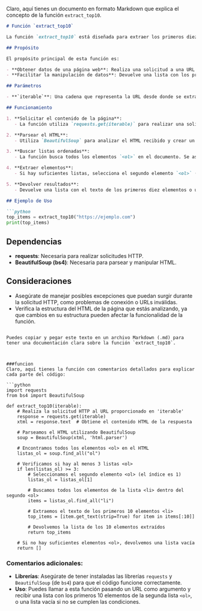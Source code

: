 Claro, aquí tienes un documento en formato Markdown que explica el concepto de la función `extract_top10`.

```markdown
# Función `extract_top10`

La función `extract_top10` está diseñada para extraer los primeros diez elementos de una lista ordenada (`<ol>`) de un documento HTML. Utiliza las bibliotecas `requests` y `BeautifulSoup` para realizar una solicitud HTTP y parsear el contenido HTML, respectivamente.

## Propósito

El propósito principal de esta función es:

- **Obtener datos de una página web**: Realiza una solicitud a una URL dada y extrae información específica de la respuesta HTML.
- **Facilitar la manipulación de datos**: Devuelve una lista con los primeros diez elementos encontrados, permitiendo su uso posterior en el código.

## Parámetros

- **`iterable`**: Una cadena que representa la URL desde donde se extraerán los datos.

## Funcionamiento

1. **Solicitar el contenido de la página**:
   - La función utiliza `requests.get(iterable)` para realizar una solicitud HTTP a la URL proporcionada.

2. **Parsear el HTML**:
   - Utiliza `BeautifulSoup` para analizar el HTML recibido y crear un objeto que permite buscar y manipular los elementos HTML.

3. **Buscar listas ordenadas**:
   - La función busca todos los elementos `<ol>` en el documento. Se asegura de que haya al menos tres listas para proceder.

4. **Extraer elementos**:
   - Si hay suficientes listas, selecciona el segundo elemento `<ol>` (índice 1) y extrae los primeros diez elementos `<li>`.

5. **Devolver resultados**:
   - Devuelve una lista con el texto de los primeros diez elementos o una lista vacía si no se cumplen las condiciones.

## Ejemplo de Uso

```python
top_items = extract_top10("https://ejemplo.com")
print(top_items)
```

## Dependencias

- **requests**: Necesaria para realizar solicitudes HTTP.
- **BeautifulSoup (bs4)**: Necesaria para parsear y manipular HTML.

## Consideraciones

- Asegúrate de manejar posibles excepciones que puedan surgir durante la solicitud HTTP, como problemas de conexión o URLs inválidas.
- Verifica la estructura del HTML de la página que estás analizando, ya que cambios en su estructura pueden afectar la funcionalidad de la función.

```

Puedes copiar y pegar este texto en un archivo Markdown (.md) para tener una documentación clara sobre la función `extract_top10`.



###funcion 
Claro, aquí tienes la función con comentarios detallados para explicar cada parte del código:

```python
import requests
from bs4 import BeautifulSoup

def extract_top10(iterable):
    # Realiza la solicitud HTTP al URL proporcionado en 'iterable'
    response = requests.get(iterable)
    xtml = response.text  # Obtiene el contenido HTML de la respuesta
    
    # Parseamos el HTML utilizando BeautifulSoup
    soup = BeautifulSoup(xtml, 'html.parser')
    
    # Encontramos todos los elementos <ol> en el HTML
    listas_ol = soup.find_all("ol")
    
    # Verificamos si hay al menos 3 listas <ol>
    if len(listas_ol) >= 3:
        # Seleccionamos el segundo elemento <ol> (el índice es 1)
        listas_ol = listas_ol[1]
        
        # Buscamos todos los elementos de la lista <li> dentro del segundo <ol>
        items = listas_ol.find_all("li")
        
        # Extraemos el texto de los primeros 10 elementos <li>
        top_items = [item.get_text(strip=True) for item in items[:10]]
        
        # Devolvemos la lista de los 10 elementos extraídos
        return top_items  

    # Si no hay suficientes elementos <ol>, devolvemos una lista vacía
    return []  
```

### Comentarios adicionales:

- **Librerías**: Asegúrate de tener instaladas las librerías `requests` y `BeautifulSoup` (de `bs4`) para que el código funcione correctamente.
- **Uso**: Puedes llamar a esta función pasando un URL como argumento y recibir una lista con los primeros 10 elementos de la segunda lista `<ol>`, o una lista vacía si no se cumplen las condiciones.